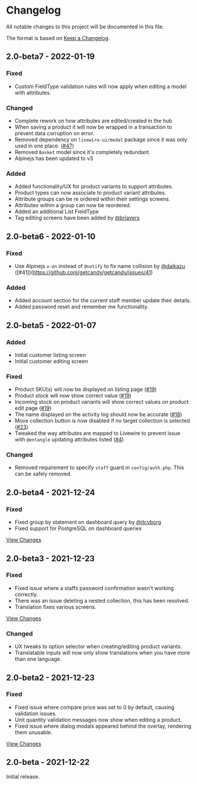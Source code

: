 # Changelog
All notable changes to this project will be documented in this file.

The format is based on [Keep a Changelog](https://keepachangelog.com/en/1.0.0/).

## 2.0-beta7 - 2022-01-19

### Fixed

- Custom FieldType validation rules will now apply when editing a model with attributes.

### Changed

- Complete rework on how attributes are edited/created in the hub
- When saving a product it will now be wrapped in a transaction to prevent data corruption on error.
- Removed dependency on `livewire-ui/modal` package since it was only used in one place. ([#47](https://github.com/getcandy/getcandy/issues/47))
- Removed `Basket` model since it's completely redundant.
- Alpinejs has been updated to v3

### Added

- Added functionality/UX for product variants to support attributes.
- Product types can now associate to product variant attributes.
- Attribute groups can be re ordered within their settings screens.
- Attributes within a group can now be reordered.
- Added an additional List FieldType
- Tag editing screens have been added by [@briavers](https://github.com/briavers)

## 2.0-beta6 - 2022-01-10

### Fixed

- Use Alpinejs `x-on` instead of `@notify` to fix name collision by [@daikazu](https://github.com/daikazu) ([#41])(https://github.com/getcandy/getcandy/issues/41)

### Added

- Added account section for the current staff member update their details.
- Added password reset and remember me functionality.

## 2.0-beta5 - 2022-01-07

### Added
- Initial customer listing screen
- Initial customer editing screen

### Fixed
- Product SKU(s) will now be displayed on listing page ([#19](https://github.com/getcandy/getcandy/issues/19))
- Product stock will now show correct value ([#19](https://github.com/getcandy/getcandy/issues/19))
- Incoming stock on product variants will show correct values on product edit page ([#19](https://github.com/getcandy/getcandy/issues/19))
- The name displayed on the activity log should now be accurate ([#18](https://github.com/getcandy/getcandy/issues/18))
- Move collection button is now disabled if no target collection is selected ([#23](https://github.com/getcandy/getcandy/issues/23))
- Tweaked the way attributes are mapped to Livewire to prevent issue with `@entangle` updating attributes listed ([#4](https://github.com/getcandy/getcandy/issues/4))

### Changed
- Removed requirement to specify `staff` guard in `config/auth.php`. This can be safely removed.

## 2.0-beta4 - 2021-12-24
### Fixed
- Fixed group by statement on dashboard query by [@itcyborg](https://github.com/itcyborg)
- Fixed support for PostgreSQL on dashboard queries

[View Changes](https://github.com/getcandy/getcandy/compare/2.0-beta3...2.0-beta4)

## 2.0-beta3 - 2021-12-23
### Fixed
- Fixed issue where a staffs password confirmation wasn't working correctly.
- There was an issue deleting a nested collection, this has been resolved.
- Translation fixes various screens.

[View Changes](https://github.com/getcandy/getcandy/compare/2.0-beta2...2.0-beta3)

### Changed
- UX tweaks to option selector when creating/editing product variants.
- Translatable inputs will now only show translations when you have more than one language.

## 2.0-beta2 - 2021-12-23
### Fixed
- Fixed issue where compare price was set to 0 by default, causing validation issues.
- Unit quantity validation messages now show when editing a product.
- Fixed issue where dialog modals appeared behind the overlay, rendering them unusable.

[View Changes](https://github.com/getcandy/getcandy/compare/2.0-beta...2.0-beta2)

## 2.0-beta - 2021-12-22

Initial release.
